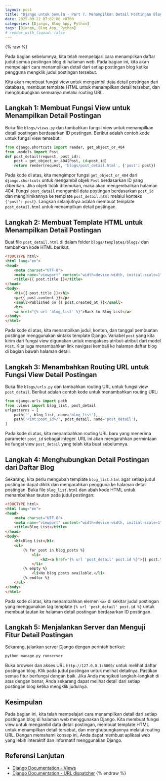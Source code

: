 ```yaml
---
layout: post
title: "Django untuk pemula - Part 7. Menampilkan Detail Postingan Blog"
date: 2025-09-22 07:02:00 +0700
categories: [Django, Blog App, Python]
tags: [Django, Blog App, Python]
# render_with_liquid: false
---
```

{% raw %}

Pada bagian sebelumnya, kita telah mempelajari cara menampilkan daftar judul semua postingan blog di halaman web. Pada bagian ini, kita akan mempelajari cara menampilkan detail dari setiap postingan blog ketika pengguna mengklik judul postingan tersebut. 

Kita akan membuat fungsi view untuk mengambil data detail postingan dari database, membuat template HTML untuk menampilkan detail tersebut, dan menghubungkan semuanya melalui routing URL.

## Langkah 1: Membuat Fungsi View untuk Menampilkan Detail Postingan
Buka file `blogs/views.py` dan tambahkan fungsi view untuk menampilkan detail postingan berdasarkan ID postingan. Berikut adalah contoh kode untuk fungsi view tersebut:
```python
from django.shortcuts import render, get_object_or_404
from .models import Post
def post_detail(request, post_id):
    post = get_object_or_404(Post, id=post_id)
    return render(request, 'blogs/post_detail.html', {'post': post})
```
Pada kode di atas, kita mengimpor fungsi `get_object_or_404` dari `django.shortcuts` untuk mengambil objek `Post` berdasarkan ID yang diberikan. Jika objek tidak ditemukan, maka akan mengembalikan halaman 404. Fungsi `post_detail` mengambil data postingan berdasarkan `post_id` dan mengirimkannya ke template `post_detail.html` melalui konteks `{'post': post}`.
Langkah selanjutnya adalah membuat template `post_detail.html` untuk menampilkan detail postingan.
## Langkah 2: Membuat Template HTML untuk Menampilkan Detail Postingan
Buat file `post_detail.html` di dalam folder `blogs/templates/blogs/` dan tambahkan kode HTML berikut:
```html
<!DOCTYPE html>
<html lang="en">
<head>
    <meta charset="UTF-8">
    <meta name="viewport" content="width=device-width, initial-scale=1">
    <title>{{ post.title }}</title>
</head>
<body>
    <h1>{{ post.title }}</h1>
    <p>{{ post.content }}</p>
    <small>Published on {{ post.created_at }}</small>
    <br>
    <a href="{% url 'blog_list' %}">Back to Blog List</a>
</body>
</html>
```

Pada kode di atas, kita menampilkan judul, konten, dan tanggal pembuatan postingan menggunakan sintaks template Django. Variabel `post` yang kita kirim dari fungsi view digunakan untuk mengakses atribut-atribut dari model `Post`. Kita juga menambahkan link navigasi kembali ke halaman daftar blog di bagian bawah halaman detail.
## Langkah 3: Menambahkan Routing URL untuk Fungsi View Detail Postingan
Buka file `blogs/urls.py` dan tambahkan routing URL untuk fungsi view `post_detail`. Berikut adalah contoh kode untuk menambahkan routing URL:
```python
from django.urls import path
from .views import blog_list, post_detail
urlpatterns = [
    path('', blog_list, name='blog_list'),
    path('<int:post_id>/', post_detail, name='post_detail'),
]
```
Pada kode di atas, kita menambahkan routing URL baru yang menerima parameter `post_id` sebagai integer. URL ini akan mengarahkan permintaan ke fungsi view `post_detail` yang telah kita buat sebelumnya.
## Langkah 4: Menghubungkan Detail Postingan dari Daftar Blog
Sekarang, kita perlu mengubah template `blog_list.html` agar setiap judul postingan dapat diklik dan mengarahkan pengguna ke halaman detail postingan. Buka file `blog_list.html` dan ubah kode HTML untuk menambahkan tautan pada judul postingan:

```html
<!DOCTYPE html>
<html lang="en">
<head>
    <meta charset="UTF-8">
    <meta name="viewport" content="width=device-width, initial-scale=1">
    <title>Blog List</title>
</head>
<body>
    <h1>Blog List</h1>
    <ul>
        {% for post in blog_posts %}
            <li>
                <h2><a href="{% url 'post_detail' post.id %}">{{ post.title }}</a></h2>
            </li>
        {% empty %}
            <li>No blog posts available.</li>
        {% endfor %}
    </ul>
</body>
</html>
```

Pada kode di atas, kita menambahkan elemen `<a>` di sekitar judul postingan yang menggunakan tag template `{% url 'post_detail' post.id %}` untuk membuat tautan ke halaman detail postingan berdasarkan ID postingan.
## Langkah 5: Menjalankan Server dan Menguji Fitur Detail Postingan
Sekarang, jalankan server Django dengan perintah berikut:
```bash
python manage.py runserver
```
Buka browser dan akses URL `http://127.0.0.1:8000/` untuk melihat daftar postingan blog. Klik pada judul postingan untuk melihat detailnya. Pastikan semua fitur berfungsi dengan baik. Jika Anda mengikuti langkah-langkah di atas dengan benar, Anda sekarang dapat melihat detail dari setiap postingan blog ketika mengklik judulnya.
## Kesimpulan
Pada bagian ini, kita telah mempelajari cara menampilkan detail dari setiap postingan blog di halaman web menggunakan Django. Kita membuat fungsi view untuk mengambil data detail postingan, membuat template HTML untuk menampilkan detail tersebut, dan menghubungkannya melalui routing URL. Dengan memahami konsep ini, Anda dapat membuat aplikasi web yang lebih interaktif dan informatif menggunakan Django.

## Referensi Lanjutan
- [Django Documentation - Views](https://docs.djangoproject.com/en/stable/topics/http/views/)
- [Django Documentation - URL dispatcher](https://docs.djangoproject.com/en/stable/topics/http/urls/)
{% endraw %}